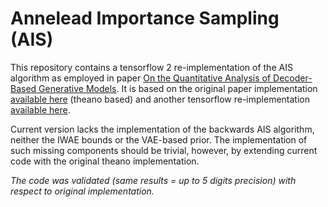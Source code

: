 # Annelead Importance Sampling (AIS)

This repository contains a tensorflow 2 re-implementation of the AIS algorithm
as employed in paper [On the Quantitative Analysis of Decoder-Based Generative
Models](https://arxiv.org/abs/1611.04273). It is based on the original paper
implementation [available here](https://github.com/tonywu95/eval_gen) (theano
based) and another tensorflow re-implementation [available
here](https://github.com/jiamings/ais.git).

Current version lacks the implementation of the backwards AIS algorithm,
neither the IWAE bounds or the VAE-based prior. The implementation of such
missing components should be trivial, however, by extending current code with
the original theano implementation.

*The code was validated (same results = up to 5 digits precision) with respect to
original implementation.* 
